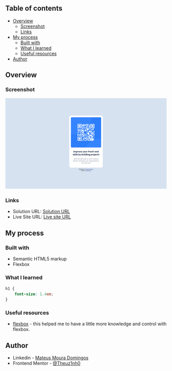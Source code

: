 ## Table of contents

- [Overview](#overview)
  - [Screenshot](#screenshot)
  - [Links](#links)
- [My process](#my-process)
  - [Built with](#built-with)
  - [What I learned](#what-i-learned)
  - [Useful resources](#useful-resources)
- [Author](#author)

## Overview

### Screenshot

![](./design/QR-code-component.png)

### Links

- Solution URL: [Solution URL](https://github.com/Theuz1nh0/Frontend-Mentor-QR-code-component)
- Live Site URL: [Live site URL](https://theuz1nh0.github.io/Frontend-Mentor-QR-code-component/)

## My process

### Built with

- Semantic HTML5 markup
- Flexbox

### What I learned

```css
h1 {
    font-size: 1.4em;
}
```

### Useful resources

- [flexbox](https://css-tricks.com/snippets/css/a-guide-to-flexbox/) - this helped me to have a little more knowledge and control with flexbox.

## Author

- Linkedin - [Mateus Moura Domingos](https://www.linkedin.com/in/mateus-moura-domingos-462607243/)
- Frontend Mentor - [@Theuz1nh0](https://www.frontendmentor.io/profile/Theuz1nh0)
